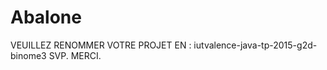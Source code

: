 Abalone
=======

VEUILLEZ RENOMMER VOTRE PROJET EN : iutvalence-java-tp-2015-g2d-binome3 SVP. MERCI.
